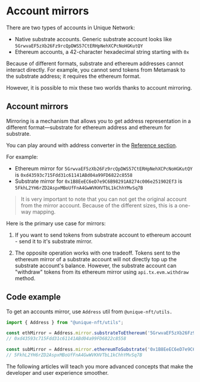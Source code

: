 # Account mirrors

There are two types of accounts in Unique Network:

- Native substrate accounts. Generic substrate account looks like `5GrwvaEF5zXb26Fz9rcQpDWS57CtERHpNehXCPcNoHGKutQY`
- Ethereum accounts, a 42-character hexadecimal string starting with `0x`

Because of different formats, substrate and ethereum addresses cannot interact directly. For example, you cannot send tokens from Metamask to the substrate address; it requires the ethereum format.

However, it is possible to mix these two worlds thanks to account mirroring.

## Account mirrors

Mirroring is a mechanism that allows you to get address representation in a different format—substrate for ethereum address and ethereum for substrate.

You can play around with address converter in the [Reference section]('../../../../reference/tools.md').

For example:

- Ethereum mirror for `5GrwvaEF5zXb26Fz9rcQpDWS57CtERHpNehXCPcNoHGKutQY` is `0xd43593c715Fdd31c61141ABd04a99FD6822c8558`
- Substrate mirror for `0x1B8EeEC6eD7e9C6B98291A8274c006e251902Ef3` is `5FkhL2YH6rZD2AspxMBoUfFnA4GwWVKHVTbL1kChhYMvSq7B`

> It is very important to note that you can not get the original account from the mirror account. Because of the different sizes, this is a one-way mapping.

Here is the primary use case for mirrors:

1. If you want to send tokens from substrate account to ethereum account - send it to it's substrate mirror.

2. The opposite operation works with one tradeoff. Tokens sent to the ethereum mirror of a substrate account will not directly top up the substrate account's balance. However, the substrate account can "withdraw" tokens from its ethereum mirror using `api.tx.evm.withdraw` method.

## Code example

To get an accounts mirror, use `Address` util from `@unique-nft/utils.`

```ts
import { Address } from "@unique-nft/utils";

const ethMirror = Address.mirror.substrateToEthereum('5GrwvaEF5zXb26Fz9rcQpDWS57CtERHpNehXCPcNoHGKutQY');
// 0xd43593c715Fdd31c61141ABd04a99FD6822c8558

const subMirror = Address.mirror.ethereumToSubstrate('0x1B8EeEC6eD7e9C6B98291A8274c006e251902Ef3');
// 5FkhL2YH6rZD2AspxMBoUfFnA4GwWVKHVTbL1kChhYMvSq7B
```


The following articles will teach you more advanced concepts that make the developer and user experience smoother. 
